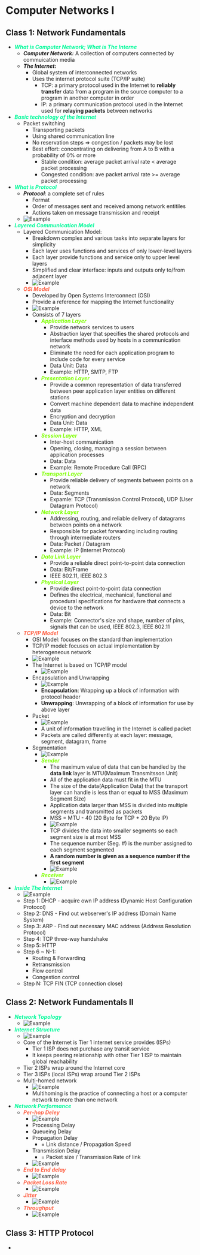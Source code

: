 # Computer Networks I

## Class 1: Network Fundamentals

+ ***<span style="color:MediumSpringGreen">What is Computer Network; What is The Interne</span>***
  + ***Computer Network:*** A collection of computers connected by commuication media
  + ***The Internet:*** 
    + Global system of interconnected networks
    + Uses the internet protocol suite (TCP/IP suite)
      + TCP: a primary protocol used in the Internet to **reliably transfer** data from a program in the source computer to a program in another computer in order
      + IP: a primary communication protocol used in the Internet used for **relaying packets** between networks
+ ***<span style="color:MediumSpringGreen">Basic technology of the Internet</span>***
  + Packet switching
    + Transporting packets
    + Using shared communication line
    + No reservation steps => congestion / packets may be lost
    + Best effort: concentrating on delivering from A to B with a probability of 0% or more
      + Stable condition: average packet arrival rate < average packet processing
      + Congested condition: ave packet arrival rate >= average packet processing 
+ ***<span style="color:MediumSpringGreen">What is Protocol</span>***
  + ***Protocol***: a complete set of rules
    + Format
    + Order of messages sent and received among network entitiles
    + Actions taken on message transmission and receipt
  + ![Example][00comnet1]
+ ***<span style="color:MediumSpringGreen">Layered Communication Model</span>***
  + Layered Communication Model:
    + Breakdown complex and various tasks into separate layers for simplicity
    + Each layer uses functions and services of only lower-level layers
    + Each layer provide functions and service only to upper level layers
    + Simplified and clear interface: inputs and outputs only to/from adjacent layer
    + ![Example][00comnet2]
  + ***<span style="color:tomato">OSI Model</span>***
    + Developed by Open Systems Interconnect (OSI)
    + Provide a reference for mapping the Internet functionality
    + ![Example][00comnet3]
    + Consists of 7 layers
      + ***<span style="color:Chartreuse ">Application Layer</span>***
        + Provide network services to users
        + Abstraction layer that specifies the shared protocols and interface methods used by hosts in a communication network
        + Eliminate the need for each application program to include code for every service 
        + Data Unit: Data
        + Example: HTTP, SMTP, FTP
      + ***<span style="color:Chartreuse ">Presentation Layer</span>***
        + Provide a common representation of data transferred between peer application layer entities on different stations
        + Convert machine dependent data to machine independent data
        + Encryption and decryption
        + Data Unit: Data
        + Example: HTTP, XML
      + ***<span style="color:Chartreuse ">Session Layer</span>***
        + Inter-host communication
        + Opening, closing, managing a session between application processes
        + Data: Data
        + Example: Remote Procedure Call (RPC)
      + ***<span style="color:Chartreuse ">Transport Layer</span>***
        + Provide reliable delivery of segments between points on a network
        + Data: Segments
        + Expamle: TCP (Transmission Control Protocol), UDP (User Datagram Protocol)
      + ***<span style="color:Chartreuse ">Network Layer</span>***
        + Addressing, routing, and reliable delivery of datagrams between points on a network
        + Responsible for packet forwarding including routing through intermediate routers
        + Data: Packet / Datagram
        + Example: IP (Internet Protocol)
      + ***<span style="color:Chartreuse ">Data Link Layer</span>***
        + Provide a reliable direct point-to-point data connection
        + Data: Bit/Frame
        + IEEE 802.11, IEEE 802.3
      + ***<span style="color:Chartreuse ">Physical Layer</span>***
        + Provide direct point-to-point data connection
        + Defines the electrical, mechanical, functional and procedural specifications for hardware that connects a device to the network 
        + Data: Bit
        + Example: Connector's size and shape, number of pins, signals that can be used, IEEE 802.3, IEEE 802.11
  + ***<span style="color:tomato">TCP/IP Model</span>***
    + OSI Model: focuses on the standard than implementation
    + TCP/IP model: focuses on actual implementation by heterogeneous network
    + ![Example][00comnet4]
    + The Internet is based on TCP/IP model
      + ![Example][00comnet5]
    + Encapsulation and Unwrapping
      + ![Example][00comnet6]
      + **Encapsulation**: Wrapping up a block of information with protocol header
      + **Unwrapping**: Unwrapping of a block of information for use by above layer
    + Packet
      + ![Example][00comnet7]
      + A unit of information travelling in the Internet is called packet
      + Packets are called differently at each layer: message, segment, datagram, frame
    + Segmentation
      + ![Example][00comnet8]
      + ***<span style="color:Chartreuse ">Sender</span>***
        + The maximum value of data that can be handled by the **data link** layer is MTU(Maximum Transmitsson Unit)
        + All of the application data must fit in the MTU
        + The size of the data(Application Data) that the transport layer can handle is less than or equal to MSS (Maximum Segment Size)
        + Application data larger than MSS is divided into multiple segments and transmitted as packets
        + MSS = MTU - 40 (20 Byte for TCP + 20 Byte IP)
        + ![Example][00comnet9]
        + TCP divides the data into smaller segments so each segment size is at most MSS
        + The sequence number (Seg. #) is the number assigned to each segment segmented
        + **A random number is given as a sequence number if the first segment**
        + ![Example][00comnet10]
      + ***<span style="color:Chartreuse ">Receiver</span>***
        + ![Example][00comnet11]
+ ***<span style="color:MediumSpringGreen">Inside The Internet</span>***
  + ![Example][00comnet12]
  + Step 1: DHCP - acquire own IP address (Dynamic Host Configuration Protocol)
  + Step 2: DNS - Find out webserver's IP address (Domain Name System)
  + Step 3: ARP - Find out necessary MAC address (Address Resolution Protocol)
  + Step 4: TCP three-way handshake
  + Step 5: HTTP
  + Step 6 ~ N-1:
    + Routing & Forwarding
    + Retransmission
    + Flow control
    + Congestion control
  + Step N: TCP FIN (TCP connection close)

## Class 2: Network Fundamentals II

+ ***<span style="color:MediumSpringGreen">Network Topology</span>***
  + ![Example][00comnet13]
+ ***<span style="color:MediumSpringGreen">Internet Structure</span>***
  + ![Example][00comnet14]
  + Core of the Internet is Tier 1 internet service provides (ISPs)
    + Tier 1 ISP does not purchase any transit service
    + It keeps peering relationship with other Tier 1 ISP to maintain global reachability
  + Tier 2 ISPs wrap around the Internet core
  + Tier 3 ISPs (local ISPs) wrap around Tier 2 ISPs
  + Multi-homed network
    + ![Example][00comnet18]
    + Multihoming is the practice of connecting a host or a computer network to more than one network
+ ***<span style="color:MediumSpringGreen">Network Performance</span>***
  + ***<span style="color:tomato">Per-hop Deley</span>***
    + ![Example][00comnet15]
    + Processing Delay
    + Queueing Delay
    + Propagation Delay
      + = Link distance / Propagation Speed
    + Transmission Delay
      + = Packet size / Transmission Rate of link
    + ![Example][00comnet16]
  + ***<span style="color:tomato">End to End delay</span>***
    + ![Example][00comnet17]
  + ***<span style="color:tomato">Packet Loss Rate</span>***
    + ![Example][00comnet19]
  + ***<span style="color:tomato">Jitter</span>***
    + ![Example][00comnet20]
  + ***<span style="color:tomato">Throughput</span>***
    + ![Example][00comnet21]

## Class 3: HTTP Protocol

+ 

[00comnet1]: ./../image/00comnet1.png
[00comnet2]: ./../image/00comnet2.png
[00comnet3]: ./../image/00comnet3.png
[00comnet4]: ./../image/00comnet4.png
[00comnet5]: ./../image/00comnet5.png
[00comnet6]: ./../image/00comnet6.png
[00comnet7]: ./../image/00comnet7.png
[00comnet8]: ./../image/00comnet8.png
[00comnet9]: ./../image/00comnet9.png
[00comnet10]: ./../image/00comnet10.png
[00comnet11]: ./../image/00comnet11.png
[00comnet12]: ./../image/00comnet12.png
[00comnet13]: ./../image/00comnet13.png
[00comnet14]: ./../image/00comnet14.png
[00comnet15]: ./../image/00comnet15.png
[00comnet16]: ./../image/00comnet16.png
[00comnet17]: ./../image/00comnet17.png
[00comnet18]: ./../image/00comnet18.png
[00comnet19]: ./../image/00comnet19.png
[00comnet20]: ./../image/00comnet20.png
[00comnet21]: ./../image/00comnet21.png
[00comnet22]: ./../image/00comnet22.png
[00comnet23]: ./../image/00comnet23.png
[00comnet24]: ./../image/00comnet24.png
[00comnet25]: ./../image/00comnet25.png
[00comnet26]: ./../image/00comnet26.png
[00comnet27]: ./../image/00comnet27.png
[00comnet28]: ./../image/00comnet28.png
[00comnet29]: ./../image/00comnet29.png
[00comnet30]: ./../image/00comnet30.png
[00comnet31]: ./../image/00comnet31.png
[00comnet32]: ./../image/00comnet32.png
[00comnet33]: ./../image/00comnet33.png
[00comnet34]: ./../image/00comnet34.png
[00comnet35]: ./../image/00comnet35.png
[00comnet36]: ./../image/00comnet36.png
[00comnet37]: ./../image/00comnet37.png
[00comnet38]: ./../image/00comnet38.png
[00comnet39]: ./../image/00comnet39.png
[00comnet40]: ./../image/00comnet40.png
[00comnet41]: ./../image/00comnet41.png
[00comnet42]: ./../image/00comnet42.png
[00comnet43]: ./../image/00comnet43.png
[00comnet44]: ./../image/00comnet44.png
[00comnet45]: ./../image/00comnet45.png
[00comnet46]: ./../image/00comnet46.png
[00comnet47]: ./../image/00comnet47.png
[00comnet48]: ./../image/00comnet48.png
[00comnet49]: ./../image/00comnet49.png
